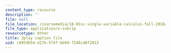 ```yaml
---
content_type: resource
description: ''
file: null
file_location: /coursemedia/18-01sc-single-variable-calculus-fall-2010/c8959b54d17b574fbb0df248cd8f2813_QKXAd2PhZGY.vtt
file_type: application/x-subrip
resourcetype: Other
title: 3play caption file
uid: c8959b54-d17b-574f-bb0d-f248cd8f2813
---
```

